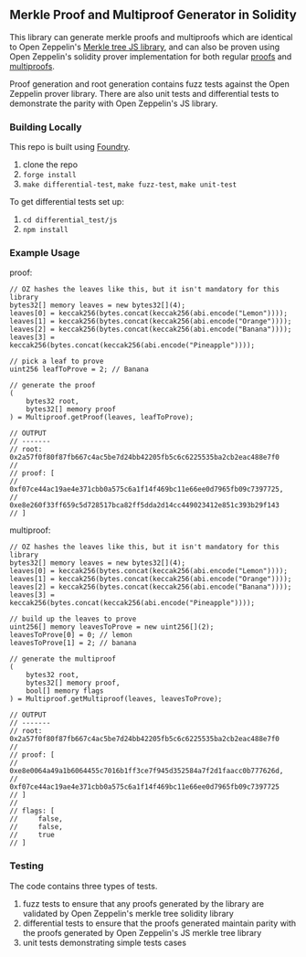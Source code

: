 ## Merkle Proof and Multiproof Generator in Solidity

This library can generate merkle proofs and multiproofs which are identical to Open Zeppelin's [Merkle tree JS library](https://github.com/OpenZeppelin/merkle-tree), and can also be proven using Open Zeppelin's solidity prover implementation for both regular [proofs](https://github.com/OpenZeppelin/openzeppelin-contracts/blob/28d9ac2bdb321b24fe06b8b916ee2962889f772b/contracts/utils/cryptography/MerkleProof.sol#L32) and [multiproofs](https://github.com/OpenZeppelin/openzeppelin-contracts/blob/28d9ac2bdb321b24fe06b8b916ee2962889f772b/contracts/utils/cryptography/MerkleProof.sol#L74).

Proof generation and root generation contains fuzz tests against the Open Zeppelin prover library. There are also unit tests and differential tests to demonstrate the parity with Open Zeppelin's JS library. 

### Building Locally
This repo is built using [Foundry](https://github.com/gakonst/foundry).
1. clone the repo
2. `forge install`
3. `make differential-test`, `make fuzz-test`, `make unit-test`

To get differential tests set up:
1. `cd differential_test/js`
2. `npm install`

### Example Usage

proof:
```solidity
// OZ hashes the leaves like this, but it isn't mandatory for this library
bytes32[] memory leaves = new bytes32[](4);
leaves[0] = keccak256(bytes.concat(keccak256(abi.encode("Lemon"))));
leaves[1] = keccak256(bytes.concat(keccak256(abi.encode("Orange"))));
leaves[2] = keccak256(bytes.concat(keccak256(abi.encode("Banana"))));
leaves[3] = keccak256(bytes.concat(keccak256(abi.encode("Pineapple"))));

// pick a leaf to prove
uint256 leafToProve = 2; // Banana

// generate the proof
(
    bytes32 root, 
    bytes32[] memory proof
) = Multiproof.getProof(leaves, leafToProve);

// OUTPUT
// -------
// root: 0x2a57f0f80f87fb667c4ac5be7d24bb42205fb5c6c6225535ba2cb2eac488e7f0
//
// proof: [
//     0xf07ce44ac19ae4e371cbb0a575c6a1f14f469bc11e66ee0d7965fb09c7397725,
//     0xe8e260f33ff659c5d728517bca82ff5dda2d14cc449023412e851c393b29f143
// ]
```

multiproof:
```solidity
// OZ hashes the leaves like this, but it isn't mandatory for this library
bytes32[] memory leaves = new bytes32[](4);
leaves[0] = keccak256(bytes.concat(keccak256(abi.encode("Lemon"))));
leaves[1] = keccak256(bytes.concat(keccak256(abi.encode("Orange"))));
leaves[2] = keccak256(bytes.concat(keccak256(abi.encode("Banana"))));
leaves[3] = keccak256(bytes.concat(keccak256(abi.encode("Pineapple"))));

// build up the leaves to prove 
uint256[] memory leavesToProve = new uint256[](2);
leavesToProve[0] = 0; // lemon
leavesToProve[1] = 2; // banana 

// generate the multiproof
(
    bytes32 root, 
    bytes32[] memory proof, 
    bool[] memory flags
) = Multiproof.getMultiproof(leaves, leavesToProve);

// OUTPUT
// -------
// root: 0x2a57f0f80f87fb667c4ac5be7d24bb42205fb5c6c6225535ba2cb2eac488e7f0
//
// proof: [
//     0xe8e0064a49a1b6064455c7016b1ff3ce7f945d352584a7f2d1faacc0b777626d,
//     0xf07ce44ac19ae4e371cbb0a575c6a1f14f469bc11e66ee0d7965fb09c7397725
// ]
//
// flags: [
//     false,
//     false,
//     true
// ]
```

### Testing

The code contains three types of tests.
1. fuzz tests to ensure that any proofs generated by the library are validated by Open Zeppelin's merkle tree solidity library
2. differential tests to ensure that the proofs generated maintain parity with the proofs generated by Open Zeppelin's JS merkle tree library
3. unit tests demonstrating simple tests cases
